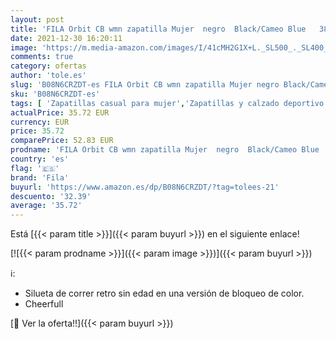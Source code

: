 ```yaml
---
layout: post
title: 'FILA Orbit CB wmn zapatilla Mujer  negro  Black/Cameo Blue   38 EU'
date: 2021-12-30 16:20:11
image: 'https://m.media-amazon.com/images/I/41cMH2G1X+L._SL500_._SL400_.jpg'
comments: true
category: ofertas
author: 'tole.es'
slug: 'B08N6CRZDT-es FILA Orbit CB wmn zapatilla Mujer negro Black/Cameo Blue...'
sku: 'B08N6CRZDT-es'
tags: [ 'Zapatillas casual para mujer','Zapatillas y calzado deportivo para mujer','Zapatos','Zapatos para mujer','Zapatos y complementos','fila','zapatilla', ]
actualPrice: 35.72 EUR
currency: EUR
price: 35.72
comparePrice: 52.83 EUR
prodname: 'FILA Orbit CB wmn zapatilla Mujer  negro  Black/Cameo Blue   38 EU'
country: 'es'
flag: '🇪🇸'
brand: 'Fila'
buyurl: 'https://www.amazon.es/dp/B08N6CRZDT/?tag=tolees-21'
descuento: '32.39'
average: '35.72'
---
```


Está [{{< param title >}}]({{< param buyurl >}}) en el siguiente enlace!

[![{{< param prodname >}}]({{< param image >}})]({{< param buyurl >}})

ℹ️:

- Silueta de correr retro sin edad en una versión de bloqueo de color.
- Cheerfull

[🛒 Ver la oferta!!]({{< param buyurl >}})
